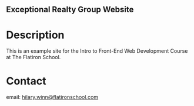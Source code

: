 Exceptional Realty Group Website
---

# Description

This is an example site for the Intro to Front-End Web Development Course at The Flatiron School.

# Contact

email: hilary.winn@flatironschool.com